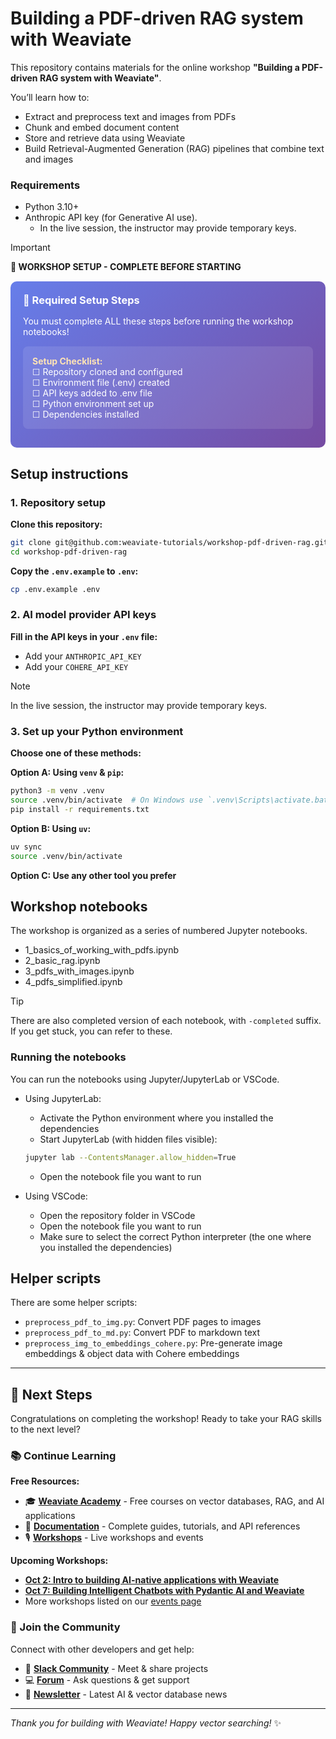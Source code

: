 # Building a PDF-driven RAG system with Weaviate

This repository contains materials for the online workshop **"Building a PDF-driven RAG system with Weaviate"**.

You’ll learn how to:
- Extract and preprocess text and images from PDFs
- Chunk and embed document content
- Store and retrieve data using Weaviate
- Build Retrieval-Augmented Generation (RAG) pipelines that combine text and images

### Requirements

- Python 3.10+
- Anthropic API key (for Generative AI use).
    - In the live session, the instructor may provide temporary keys.

> [!IMPORTANT]
> **🚀 WORKSHOP SETUP - COMPLETE BEFORE STARTING**
>
> <div style="background: linear-gradient(135deg, #667eea 0%, #764ba2 100%); padding: 20px; border-radius: 10px; color: white; margin: 15px 0;">
> <h3 style="margin: 0 0 15px 0; color: white;">🔧 Required Setup Steps</h3>
> <p style="color: white; margin-bottom: 15px;">You must complete ALL these steps before running the workshop notebooks!</p>
>
> <div style="background: rgba(255,255,255,0.1); padding: 15px; border-radius: 8px; margin-bottom: 10px;">
> <strong style="color: #FFE4B5;">Setup Checklist:</strong><br/>
> ☐ Repository cloned and configured<br/>
> ☐ Environment file (.env) created<br/>
> ☐ API keys added to .env file<br/>
> ☐ Python environment set up<br/>
> ☐ Dependencies installed<br/>
> </div>
> </div>

## Setup instructions

### 1. Repository setup

**Clone this repository:**

```bash
git clone git@github.com:weaviate-tutorials/workshop-pdf-driven-rag.git
cd workshop-pdf-driven-rag
```

**Copy the `.env.example` to `.env`:**

```bash
cp .env.example .env
```

### 2. AI model provider API keys

**Fill in the API keys in your `.env` file:**
- Add your `ANTHROPIC_API_KEY`
- Add your `COHERE_API_KEY`

> [!NOTE]
> In the live session, the instructor may provide temporary keys.

### 3. Set up your Python environment

**Choose one of these methods:**

**Option A: Using `venv` & `pip`:**
```bash
python3 -m venv .venv
source .venv/bin/activate  # On Windows use `.venv\Scripts\activate.bat`
pip install -r requirements.txt
```

**Option B: Using `uv`:**
```bash
uv sync
source .venv/bin/activate
```

**Option C: Use any other tool you prefer**

## Workshop notebooks

The workshop is organized as a series of numbered Jupyter notebooks.
- 1_basics_of_working_with_pdfs.ipynb
- 2_basic_rag.ipynb
- 3_pdfs_with_images.ipynb
- 4_pdfs_simplified.ipynb

> [!TIP]
> There are also completed version of each notebook, with `-completed` suffix. If you get stuck, you can refer to these.

### Running the notebooks

You can run the notebooks using Jupyter/JupyterLab or VSCode.

- Using JupyterLab:
    - Activate the Python environment where you installed the dependencies
    - Start JupyterLab (with hidden files visible):
    ```bash
    jupyter lab --ContentsManager.allow_hidden=True
    ```
    - Open the notebook file you want to run

- Using VSCode:
    - Open the repository folder in VSCode
    - Open the notebook file you want to run
    - Make sure to select the correct Python interpreter (the one where you installed the dependencies)

## Helper scripts

There are some helper scripts:
- `preprocess_pdf_to_img.py`: Convert PDF pages to images
- `preprocess_pdf_to_md.py`: Convert PDF to markdown text
- `preprocess_img_to_embeddings_cohere.py`: Pre-generate image embeddings & object data with Cohere embeddings

---

## 🎉 Next Steps

Congratulations on completing the workshop! Ready to take your RAG skills to the next level?

### 📚 Continue Learning

**Free Resources:**
- 🎓 **[Weaviate Academy](https://weaviate.io/developers/academy)** - Free courses on vector databases, RAG, and AI applications
- 📖 **[Documentation](https://weaviate.io/developers/weaviate)** - Complete guides, tutorials, and API references
- 🎙️ **[Workshops](https://weaviate.io/community/events)** - Live workshops and events

**Upcoming Workshops:**
- **[Oct 2: Intro to building AI-native applications with Weaviate](https://luma.com/ws-2025-10-02?utm_source=rag_notebook)**
- **[Oct 7: Building Intelligent Chatbots with Pydantic AI and Weaviate](https://luma.com/ws-2025-10-07?utm_source=rag_notebook)**
- More workshops listed on our [events page](https://weaviate.io/community/events)

### 🌟 Join the Community

Connect with other developers and get help:
- 💬 **[Slack Community](https://weaviate.io/slack)** - Meet & share projects
- 💻 **[Forum](https://forum.weaviate.io/)** - Ask questions & get support
- 📧 **[Newsletter](https://newsletter.weaviate.io)** - Latest AI & vector database news

---

*Thank you for building with Weaviate! Happy vector searching!* ✨
